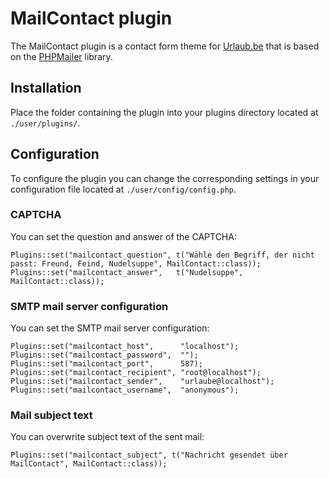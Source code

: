 # MailContact plugin
The MailContact plugin is a contact form theme for [Urlaub.be](https://github.com/urlaube/urlaube) that is based on the [PHPMailer](https://github.com/PHPMailer/PHPMailer) library.

## Installation
Place the folder containing the plugin into your plugins directory located at `./user/plugins/`.

## Configuration
To configure the plugin you can change the corresponding settings in your configuration file located at `./user/config/config.php`.

### CAPTCHA
You can set the question and answer of the CAPTCHA:
```
Plugins::set("mailcontact_question", t("Wähle den Begriff, der nicht passt: Freund, Feind, Nudelsuppe", MailContact::class));
Plugins::set("mailcontact_answer",   t("Nudelsuppe", MailContact::class));
```

### SMTP mail server configuration
You can set the SMTP mail server configuration:
```
Plugins::set("mailcontact_host",      "localhost");
Plugins::set("mailcontact_password",  "");
Plugins::set("mailcontact_port",      587);
Plugins::set("mailcontact_recipient", "root@localhost");
Plugins::set("mailcontact_sender",    "urlaube@localhost");
Plugins::set("mailcontact_username",  "anonymous");
```

### Mail subject text
You can overwrite subject text of the sent mail:
```
Plugins::set("mailcontact_subject", t("Nachricht gesendet über MailContact", MailContact::class));
```
